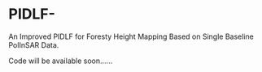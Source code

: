 # PIDLF-
An Improved PIDLF for Foresty Height Mapping Based on Single Baseline PolInSAR Data.

Code will be available soon......
